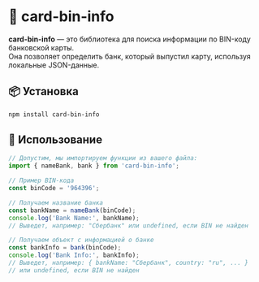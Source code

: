 # 🚀 card-bin-info

**card-bin-info** — это библиотека для поиска информации по BIN-коду банковской карты.  
Она позволяет определить банк, который выпустил карту, используя локальные JSON-данные.

## 📦 Установка

```sh
npm install card-bin-info
```

## 🔧 Использование

```javascript
// Допустим, мы импортируем функции из вашего файла:
import { nameBank, bank } from 'card-bin-info';

// Пример BIN-кода
const binCode = '964396';

// Получаем название банка
const bankName = nameBank(binCode);
console.log('Bank Name:', bankName);
// Выведет, например: "Сбербанк" или undefined, если BIN не найден

// Получаем объект с информацией о банке
const bankInfo = bank(binCode);
console.log('Bank Info:', bankInfo);
// Выведет, например: { bankName: "Сбербанк", country: "ru", ... } 
// или undefined, если BIN не найден
```

